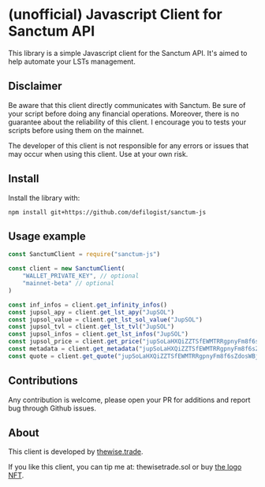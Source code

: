 # (unofficial) Javascript Client for Sanctum API

This library is a simple Javascript client for the Sanctum API. It's aimed to 
help automate your LSTs management.


## Disclaimer

Be aware that this client directly communicates with Sanctum. Be sure of your
script before doing any financial operations. Moreover, there is no guarantee
about the reliability of this client. I encourage you to tests your scripts
before using them on the mainnet.

The developer of this client is not responsible for any errors or issues that
may occur when using this client. Use at your own risk.

## Install

Install the library with:

```
npm install git+https://github.com/defilogist/sanctum-js
```

## Usage example

``` javascript
const SanctumClient = require("sanctum-js")

const client = new SanctumClient(
    "WALLET_PRIVATE_KEY", // optional
    "mainnet-beta" // optional  
)

const inf_infos = client.get_infinity_infos()
const jupsol_apy = client.get_lst_apy("JupSOL")
const jupsol_value = client.get_lst_sol_value("JupSOL")
const jupsol_tvl = client.get_lst_tvl("JupSOL")
const jupsol_infos = client.get_lst_infos("JupSOL")
const jupsol_price = client.get_price("jupSoLaHXQiZZTSfEWMTRRgpnyFm8f6sZdosWBjx93v")
const metadata = client.get_metadata("jupSoLaHXQiZZTSfEWMTRRgpnyFm8f6sZdosWBjx93v")
const quote = client.get_quote("jupSoLaHXQiZZTSfEWMTRRgpnyFm8f6sZdosWBjx93v", "BonK1YhkXEGLZzwtcvRTip3gAL9nCeQD7ppZBLXhtTs", 1)
```

## Contributions

Any contribution is welcome, please open your PR for additions and report bug
through Github issues.

## About

This client is developed by [thewise.trade](https://thewise.trade).

If you like this client, you can tip me at: thewisetrade.sol or buy 
[the logo NFT](https://exchange.art/editions/9rukfGYfTxpmiRFrGvhSSCASsqhgsWGundBHNQB2vKPy).
